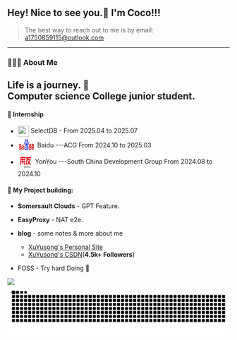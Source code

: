 ## Hey! Nice to see you.👋 I'm Coco!!! 
> The best way to reach out to me is by email: a1750859115@outlook.com
---
### 👨🏻‍💻  About Me
**Life is a journey. 🧗** <br>
**Computer science College junior student.**
--- 
#### 📑 Internship
- <div align="left"><img align="center" src="https://avatars.githubusercontent.com/u/102591873" height="25px" width="25px" /> SelectDB - From 2025.04 to 2025.07 
- <div align="left"><img align="center" src="static/baidu-logo-Photoroom.png" height="40px" width="40px" /> Baidu  ---ACG  From 2024.10 to 2025.03
- <div align="left"><img align="center" src="static/yonyou-logo-Photoroom.png" height="35px" width="35px" /> YonYou  ---South China Development Group  From 2024.08 to 2024.10

#### 🥳 My Project building:

- **Somersault Clouds** - GPT Feature.

- **EasyProxy** - NAT e2e.

- **blog** - some notes & more about me 
  - [XuYusong's Personal Site](https://xuyusong.xyz/)
  - [XuYusong's CSDN](https://blog.csdn.net/2201_75299492)(**4.5k+ Followers**)

- FOSS - Try hard Doing 💪

![](https://github-readme-stats.vercel.app/api?username=cocobond)
<picture>
  <source media="(prefers-color-scheme: dark)" srcset="https://raw.githubusercontent.com/cocobond/cocobond/output/github-contribution-grid-snake-dark.svg">
  <source media="(prefers-color-scheme: light)" srcset="https://raw.githubusercontent.com/cocobond/cocobond/output/github-contribution-grid-snake.svg">
  <img alt="github-snake" src="https://raw.githubusercontent.com/cocobond/cocobond/output/github-contribution-grid-snake.svg" />
</picture>






